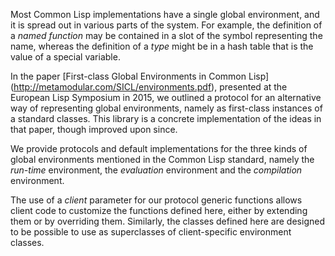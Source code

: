Most Common Lisp implementations have a single global environment, and
it is spread out in various parts of the system.  For example, the
definition of a *named function* may be contained in a slot of the
symbol representing the name, whereas the definition of a *type* might
be in a hash table that is the value of a special variable.

In the paper [First-class Global Environments in Common Lisp]
(http://metamodular.com/SICL/environments.pdf),
presented at the European Lisp Symposium in 2015, we outlined a
protocol for an alternative way of representing global environments,
namely as first-class instances of a standard classes.  This library
is a concrete implementation of the ideas in that paper, though
improved upon since.

We provide protocols and default implementations for the three kinds
of global environments mentioned in the Common Lisp standard, namely
the *run-time* environment, the *evaluation* environment and the
*compilation* environment.

The use of a *client* parameter for our protocol generic functions
allows client code to customize the functions defined here, either by
extending them or by overriding them.  Similarly, the classes defined
here are designed to be possible to use as superclasses of
client-specific environment classes.
